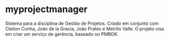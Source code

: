 # myprojectmanager
Sistema para a disciplina de Gestão de Projetos. Criado em conjunto com Cleiton Cunha, João de la Gracia, João Prates e Meirilis Valle. O projeto visa em criar um serviço de gerência, baseado no  PMBOK.
